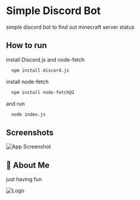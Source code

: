 
# Simple Discord Bot

simple discord bot to find out minecraft server status


## How to run

install Discord.js and node-fetch

```bash
  npm install discord.js
```

install node-fetch

```bash
  npm install node-fetch@2
```

and run

```bash
  node index.js
```
## Screenshots

![App Screenshot](https://cdn.discordapp.com/attachments/1342370023666356332/1342451261542502461/general___NeoByte_-_Discord_2_21_2025_5_50_54_PM.png?ex=67b9aeaa&is=67b85d2a&hm=d57bee9cdab1a1e587ecec355c5442f7fd472bfa36ca10aa6c9714add02ee023&)


## 🚀 About Me
just having fun


![Logo](https://cdn.discordapp.com/attachments/1337984569781129367/1342450897778638881/github-header-image.png?ex=67b9ae53&is=67b85cd3&hm=3095b8a335c5f9b56de62ffa1142bc8cb85130ca309a6dd8e123876824bb74f6&)

